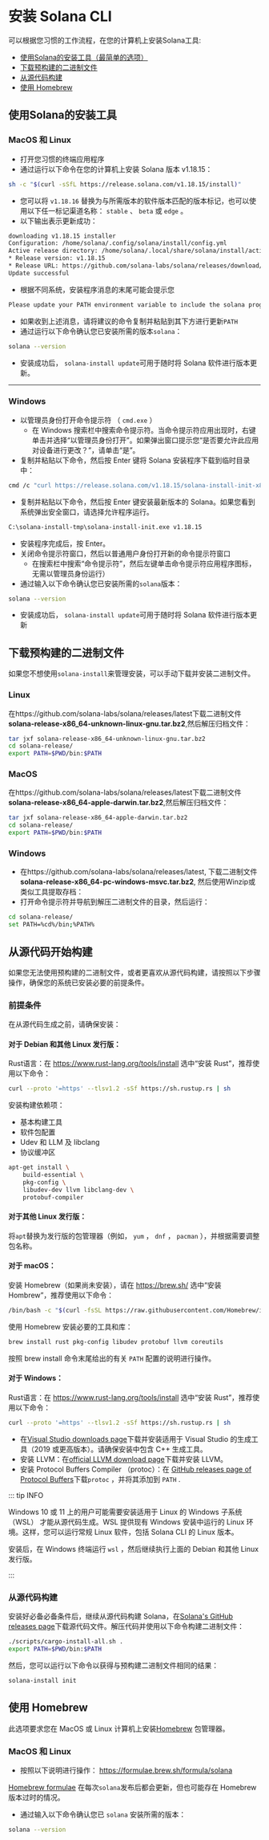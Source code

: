# 安装 Solana CLI

可以根据您习惯的工作流程，在您的计算机上安装Solana工具:

- [使用Solana的安装工具（最简单的选项）](https://docs.solanalabs.com/cli/install#use-solanas-install-tool)
- [下载预构建的二进制文件](https://docs.solanalabs.com/cli/install#download-prebuilt-binaries)
- [从源代码构建](https://docs.solanalabs.com/cli/install#build-from-source)
- [使用 Homebrew](https://docs.solanalabs.com/cli/install#use-homebrew)

## 使用Solana的安装工具

### MacOS 和 Linux

- 打开您习惯的终端应用程序
- 通过运行以下命令在您的计算机上安装 Solana 版本 v1.18.15：

```bash
sh -c "$(curl -sSfL https://release.solana.com/v1.18.15/install)"
```

- 您可以将 `v1.18.16` 替换为与所需版本的软件版本匹配的版本标记，也可以使用以下任一标记渠道名称： `stable` 、 `beta` 或 `edge` 。
- 以下输出表示更新成功：

```bash
downloading v1.18.15 installer
Configuration: /home/solana/.config/solana/install/config.yml
Active release directory: /home/solana/.local/share/solana/install/active_release
* Release version: v1.18.15
* Release URL: https://github.com/solana-labs/solana/releases/download/v1.18.15/solana-release-x86_64-unknown-linux-gnu.tar.bz2
Update successful
```

- 根据不同系统，安装程序消息的末尾可能会提示您

```bash
Please update your PATH environment variable to include the solana programs:
```

- 如果收到上述消息，请将建议的命令复制并粘贴到其下方进行更新`PATH`
- 通过运行以下命令确认您已安装所需的版本`solana`：

```bash
solana --version
```

- 安装成功后， `solana-install update`可用于随时将 Solana 软件进行版本更新。

------

### Windows

- 以管理员身份打开命令提示符 （ `cmd.exe` ）
  - 在 Windows 搜索栏中搜索命令提示符。当命令提示符应用出现时，右键单击并选择“以管理员身份打开”。如果弹出窗口提示您“是否要允许此应用对设备进行更改？”，请单击“是”。
- 复制并粘贴以下命令，然后按 Enter 键将 Solana 安装程序下载到临时目录中：

```bash
cmd /c "curl https://release.solana.com/v1.18.15/solana-install-init-x86_64-pc-windows-msvc.exe --output C:\solana-install-tmp\solana-install-init.exe --create-dirs"
```

- 复制并粘贴以下命令，然后按 Enter 键安装最新版本的 Solana。如果您看到系统弹出安全窗口，请选择允许程序运行。

```bash
C:\solana-install-tmp\solana-install-init.exe v1.18.15
```

- 安装程序完成后，按 Enter。
- 关闭命令提示符窗口，然后以普通用户身份打开新的命令提示符窗口
  - 在搜索栏中搜索“命令提示符”，然后左键单击命令提示符应用程序图标，无需以管理员身份运行）
- 通过输入以下命令确认您已安装所需的`solana`版本：

```bash
solana --version
```

- 安装成功后， `solana-install update`可用于随时将 Solana 软件进行版本更新

## 下载预构建的二进制文件

如果您不想使用`solana-install`来管理安装，可以手动下载并安装二进制文件。

### Linux

在https://github.com/solana-labs/solana/releases/latest下载二进制文件**solana-release-x86_64-unknown-linux-gnu.tar.bz2**,然后解压归档文件：

```bash
tar jxf solana-release-x86_64-unknown-linux-gnu.tar.bz2
cd solana-release/
export PATH=$PWD/bin:$PATH
```

### MacOS

在https://github.com/solana-labs/solana/releases/latest下载二进制文件**solana-release-x86_64-apple-darwin.tar.bz2**,然后解压归档文件：

```bash
tar jxf solana-release-x86_64-apple-darwin.tar.bz2
cd solana-release/
export PATH=$PWD/bin:$PATH
```

### Windows

- 在https://github.com/solana-labs/solana/releases/latest, 下载二进制文件**solana-release-x86_64-pc-windows-msvc.tar.bz2**, 然后使用Winzip或类似工具提取存档：
- 打开命令提示符并导航到解压二进制文件的目录，然后运行：

```bash
cd solana-release/
set PATH=%cd%/bin;%PATH%
```

## 从源代码开始构建

如果您无法使用预构建的二进制文件，或者更喜欢从源代码构建，请按照以下步骤操作，确保您的系统已安装必要的前提条件。

### 前提条件

在从源代码生成之前，请确保安装：

#### 对于 Debian 和其他 Linux 发行版：

Rust语言：在 https://www.rust-lang.org/tools/install 选中“安装 Rust”，推荐使用以下命令：

```bash
curl --proto '=https' --tlsv1.2 -sSf https://sh.rustup.rs | sh
```

安装构建依赖项：

- 基本构建工具
- 软件包配置
- Udev 和 LLM 及 libclang
- 协议缓冲区

```bash
apt-get install \
    build-essential \
    pkg-config \
    libudev-dev llvm libclang-dev \
    protobuf-compiler
```

#### 对于其他 Linux 发行版：

将`apt`替换为发行版的包管理器（例如， `yum` ， `dnf` ， `pacman` ），并根据需要调整包名称。

#### 对于 macOS：

安装 Homebrew（如果尚未安装），请在 https://brew.sh/ 选中“安装 Hombrew”，推荐使用以下命令：

```bash
/bin/bash -c "$(curl -fsSL https://raw.githubusercontent.com/Homebrew/install/HEAD/install.sh)"
```


使用 Homebrew 安装必要的工具和库：

```bash
brew install rust pkg-config libudev protobuf llvm coreutils
```

按照 brew install 命令末尾给出的有关 `PATH` 配置的说明进行操作。

#### 对于 Windows：


Rust语言：在 https://www.rust-lang.org/tools/install 选中“安装 Rust”，推荐使用以下命令：

```bash
curl --proto '=https' --tlsv1.2 -sSf https://sh.rustup.rs | sh
```

- 在[Visual Studio downloads page](https://visualstudio.microsoft.com/downloads/)下载并安装适用于 Visual Studio 的生成工具（2019 或更高版本）。请确保安装中包含 C++ 生成工具。 
- 安装 LLVM：在[official LLVM download page](https://releases.llvm.org/download.html)下载并安装 LLVM。
- 安装 Protocol Buffers Compiler （protoc）：在 [GitHub releases page of Protocol Buffers](https://github.com/protocolbuffers/protobuf/releases)下载`protoc` ，并将其添加到 `PATH` .

::: tip INFO

Windows 10 或 11 上的用户可能需要安装适用于 Linux 的 Windows 子系统 （WSL） 才能从源代码生成。WSL 提供现有 Windows 安装中运行的 Linux 环境。这样，您可以运行常规 Linux 软件，包括 Solana CLI 的 Linux 版本。

安装后，在 Windows 终端运行 `wsl` ，然后继续执行上面的 Debian 和其他 Linux 发行版。

:::

### 从源代码构建

安装好必备必备条件后，继续从源代码构建 Solana，在[Solana's GitHub releases page](https://github.com/solana-labs/solana/releases/latest)下载源代码文件。解压代码并使用以下命令构建二进制文件：

```bash
./scripts/cargo-install-all.sh .
export PATH=$PWD/bin:$PATH
```

然后，您可以运行以下命令以获得与预构建二进制文件相同的结果：

```bash
solana-install init
```

## 使用 Homebrew

此选项要求您在 MacOS 或 Linux 计算机上安装[Homebrew](https://brew.sh/) 包管理器。

### MacOS 和 Linux

- 按照以下说明进行操作： https://formulae.brew.sh/formula/solana

[Homebrew formulae](https://github.com/Homebrew/homebrew-core/blob/HEAD/Formula/solana.rb) 在每次`solana`发布后都会更新，但也可能存在 Homebrew 版本过时的情况。

- 通过输入以下命令确认您已 `solana` 安装所需的版本：

```bash
solana --version
```
